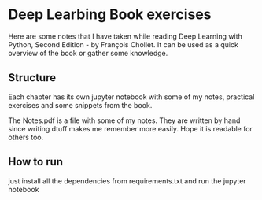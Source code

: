 # Deep Learbing Book exercises

Here are some notes that I have taken while reading Deep Learning with Python, Second Edition - by François Chollet. 
It can be used as a quick overview of the book or gather some knowledge.

## Structure
Each chapter has its own jupyter notebook with some of my notes, practical exercises and some snippets from the book.

The Notes.pdf is a file with some of my notes. They are written by hand since writing dtuff makes me remember more easily. Hope it is readable for others too.

## How to run

just install all the dependencies from requirements.txt and run the jupyter notebook
